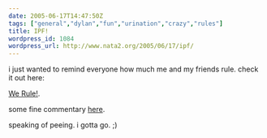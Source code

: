 ```yaml
---
date: 2005-06-17T14:47:50Z
tags: ["general","dylan","fun","urination","crazy","rules"]
title: IPF!
wordpress_id: 1084
wordpress_url: http://www.nata2.org/2005/06/17/ipf/
---
```


i just wanted to remind everyone how much me and my friends rule. check it out here:

<a href="https://web.archive.org/web/20030814003134/http://www.nata2.info//?path=pictures%2Fjuggling%2Fipf">We Rule!</a>.

some fine commentary <a href="http://www.yayhooray.com/thread/47298/The-International-Peeing-Contest-2005">here</a>.

speaking of peeing. i gotta go. ;)

